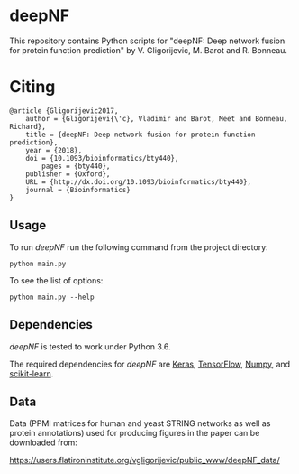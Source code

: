 # deepNF
This repository contains Python scripts for "deepNF: Deep network fusion for protein function prediction" by V. Gligorijevic, M. Barot and R. Bonneau.


# Citing
```
@article {Gligorijevic2017,
	author = {Gligorijevi{\'c}, Vladimir and Barot, Meet and Bonneau, Richard},
	title = {deepNF: Deep network fusion for protein function prediction},
	year = {2018},
	doi = {10.1093/bioinformatics/bty440},
        pages = {bty440},
	publisher = {Oxford},
	URL = {http://dx.doi.org/10.1093/bioinformatics/bty440},
	journal = {Bioinformatics}
}
```
## Usage

To run *deepNF* run the following command from the project directory:
```
python main.py
```
To see the list of options:
```
python main.py --help
```

## Dependencies

*deepNF* is tested to work under Python 3.6.

The required dependencies for *deepNF* are [Keras](https://keras.io/), [TensorFlow](https://www.tensorflow.org/), [Numpy](http://www.numpy.org/), and [scikit-learn](http://scikit-learn.org/).

## Data

Data (PPMI matrices for human and yeast STRING networks as well as protein annotations) used for producing figures in the paper can be downloaded from:

https://users.flatironinstitute.org/vgligorijevic/public_www/deepNF_data/
